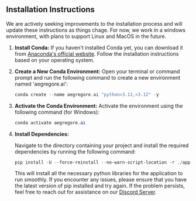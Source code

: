 ## Installation Instructions
   We are actively seeking improvements to the installation process and will update these instructions as things chage. For now, we work in a windows environment, with plans to support Linux and MacOS in the future.

1. **Install Conda:**
   If you haven't installed Conda yet, you can download it from [Anaconda's official website](https://www.anaconda.com/products/individual). Follow the installation instructions based on your operating system.

2. **Create a New Conda Environment:**
   Open your terminal or command prompt and run the following command to create a new environment named 'aegregore.ai':

    ```powershell
    conda create --name aegregore.ai "python>3.11,<3.12" -y
    ```

3. **Activate the Conda Environment:**
   Activate the environment using the following command (for Windows):

    ```powershell
    conda activate aegregore.ai
    ```

4. **Install Dependencies:**

    Navigate to the directory containing your project and install the required dependencies by running the following command:

    ```powershell
    pip install -U --force-reinstall --no-warn-script-location -r ./apps/services/requirements.txt
    ```

    This will install all the necessary python libraries for the application to run smoothly. If you encounter any issues, please ensure that you have the latest version of pip installed and try again. If the problem persists, feel free to reach out for assistance on our [Discord Server](https://discord.gg/Wfdfgkg968).